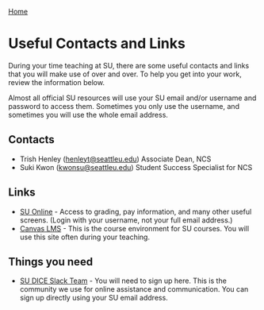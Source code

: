 [Home](http://milesccoleman.com/DICE_Instructor_Handbook/)
# Useful Contacts and Links

During your time teaching at SU, there are some useful contacts and links that you will make use of over and over. To help you get into your work, review the information below.

Almost all official SU resources will use your SU email and/or username and password to access them. Sometimes you only use the username, and sometimes you will use the whole email address.

## Contacts

* Trish Henley \(henleyt@seattleu.edu\) Associate Dean, NCS
* Suki Kwon \(kwonsu@seattleu.edu\) Student Success Specialist for NCS

## Links

* [SU Online](https://suonline.seattleu.edu/) - Access to grading, pay information, and many other useful screens. \(Login with your username, not your full email address.\)
* [Canvas LMS](https://seattleu.instructure.com) - This is the course environment for SU courses. You will use this site often during your teaching.

## Things you need
* [SU DICE Slack Team](https://dtac-program.slack.com) - You will need to sign up here. This is the community we use for online assistance and communication. You can sign up directly using your SU email address. 




